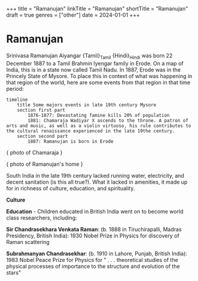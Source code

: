 +++
title = "Ramanujan"
linkTitle = "Ramanujan"
shortTitle = "Ramanujan"
draft = true
genres = ["other"]
date = 2024-01-01
+++

# Ramanujan

Srinivasa Ramanujan Aiyangar {Tamil}<sub>Tamil</sub> {Hindi}<sub>Hindi</sub> was born 22 December 1887 to a Tamil Brahmin Iyengar family in Erode. On a map of India, this is in a state now called Tamil Nadu. In 1887, Erode was in the Princely State of Mysore. To place this in context of what was happening in that region of the world, here are some events from that region in that time period:


```mermaid
timeline
    title Some majors events in late 19th century Mysore
    section first part
        1876-1877: Devastating famine kills 20% of population
        1881: Chamaraja Wadiyar X ascends to the throne. A patron of arts and music, as well as a violin virtuoso, his rule contributes to the cultural renaissance experienced in the late 19the century.
    section second part
        1887: Ramanujan is born in Erode

```

{ photo of Chamaraja }

{ photo of Ramanujan's home }

South India in the late 19th century lacked running water, electricity, and decent sanitation (is this all true?). What it lacked in amenities, it made up for in richness of culture, education, and spirituality.

**Culture**

**Education** - Children educated in British India went on to become world class researchers, including:  

**Sir Chandrasekhara Venkata Raman**: (b. 1888 in Tiruchirapalli, Madras Presidency, British India): 1930 Nobel Prize in Physics for discovery of Raman scattering

**Subrahmanyan Chandrasekhar**: (b. 1910 in Lahore, Punjab, British India): 1983 Nobel Peace Prize for Physics for " . . . theoretical studies of the physical processes of importance to the structure and evolution of the stars"  

